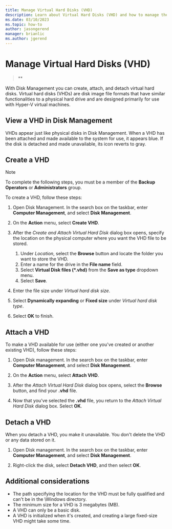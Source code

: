 ```yaml
---
title: Manage Virtual Hard Disks (VHD)
description: Learn about Virtual Hard Disks (VHD) and how to manage them with Disk Management, where you can view, create, attach, and detach them in a computer.
ms.date: 03/10/2023
ms.topic: how-to
author: jasongerend
manager: brianlic
ms.author: jgerend
---
```


# Manage Virtual Hard Disks (VHD)

> **

With Disk Management you can create, attach, and detach virtual hard disks. Virtual hard disks (VHDs) are disk image file formats that have similar functionalities to a physical hard drive and are designed primarily for use with Hyper-V virtual machines.

## View a VHD in Disk Management

VHDs appear just like physical disks in Disk Management. When a VHD has been attached and made available to the system for use, it appears blue. If the disk is detached and made unavailable, its icon reverts to gray.

## Create a VHD

> [!NOTE]
> To complete the following steps, you must be a member of the **Backup Operators** or **Administrators** group.

To create a VHD, follow these steps:

1. Open Disk Management. In the search box on the taskbar, enter **Computer Management**, and select **Disk Management**.

1. On the **Action** menu, select **Create VHD**.

1. After the *Create and Attach Virtual Hard Disk* dialog box opens, specify the location on the physical computer where you want the VHD file to be stored.
     1. Under *Location*, select the **Browse** button and locate the folder you want to store the VHD.
     1. Enter a name for the drive in the **File name** field.
     1. Select **Virtual Disk files (*.vhd)** from the **Save as type** dropdown menu.
     1. Select **Save**.

1. Enter the file size under *Virtual hard disk size*.

1. Select **Dynamically expanding** or **Fixed size** under *Virtual hard disk type*.

1. Select **OK** to finish.

## Attach a VHD

To make a VHD available for use (either one you've created or another existing VHD), follow these steps:

1. Open Disk management. In the search box on the taskbar, enter **Computer Management**, and select **Disk Management**.

1. On the **Action** menu, select **Attach VHD**.

1. After the *Attach Virtual Hard Disk* dialog box opens, select the **Browse** button, and find your **.vhd** file.

1. Now that you've selected the **.vhd** file, you return to the *Attach Virtual Hard Disk* dialog box. Select **OK**.

## Detach a VHD

When you detach a VHD, you make it unavailable. You don't delete the VHD or any data stored on it.

1. Open Disk management. In the search box on the taskbar, enter **Computer Management**, and select **Disk Management**.

1. Right-click the disk, select **Detach VHD**, and then select **OK**.

## Additional considerations

- The path specifying the location for the VHD must be fully qualified and can't be in the \\Windows directory.
- The minimum size for a VHD is 3 megabytes (MB).
- A VHD can only be a basic disk.
- A VHD is initialized when it's created, and creating a large fixed-size VHD might take some time.
